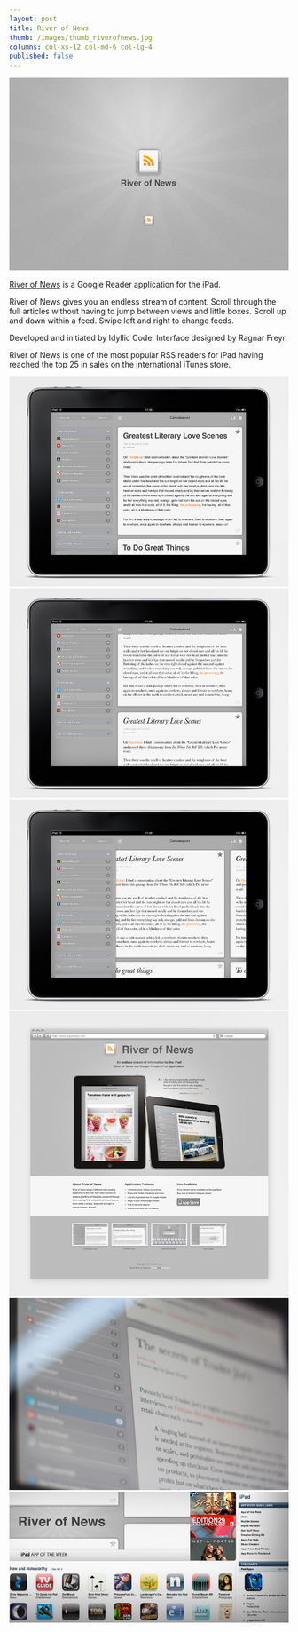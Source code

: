 ```yaml
---
layout: post
title: River of News
thumb: /images/thumb_riverofnews.jpg
columns: col-xs-12 col-md-6 col-lg-4
published: false
---
```


<div><img src="/images/riverofnews1.jpg" alt="River of News"></div>

[River of News](http://riverofnewsapp.com/) is a Google Reader application for the iPad.

River of News gives you an endless stream of content. Scroll through the full articles without having to jump between views and little boxes. Scroll up and down within a feed. Swipe left and right to change feeds.

Developed and initiated by Idyllic Code. Interface designed by Ragnar Freyr.

River of News is one of the most popular RSS readers for iPad having reached the top 25 in sales on the international iTunes store.

<div><img src="/images/riverofnews2.jpg" class="m" alt="River of News"></div>

<div><img src="/images/riverofnews3.jpg" class="m" alt="River of News"></div>

<div><img src="/images/riverofnews4.jpg" class="m" alt="River of News"></div>

<div><img src="/images/riverofnews7.jpg" class="m" alt="River of News"></div>

<div><img src="/images/riverofnews5.jpg" class="m" alt="River of News"></div>

<div><img src="/images/riverofnews6.jpg" class="m" alt="River of News"></div>
